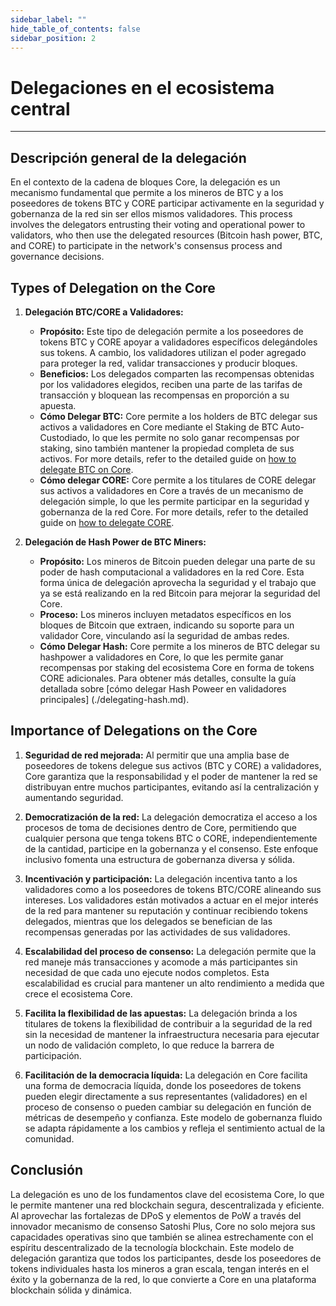 ```yaml
---
sidebar_label: ""
hide_table_of_contents: false
sidebar_position: 2
---
```


# Delegaciones en el ecosistema central

---

## Descripción general de la delegación

En el contexto de la cadena de bloques Core, la delegación es un mecanismo fundamental que permite a los mineros de BTC y a los poseedores de tokens BTC y CORE participar activamente en la seguridad y gobernanza de la red sin ser ellos mismos validadores. This process involves the delegators entrusting their voting and operational power to validators, who then use the delegated resources (Bitcoin hash power, BTC, and CORE) to participate in the network's consensus process and governance decisions.

## Types of Delegation on the Core

1. **Delegación BTC/CORE a Validadores:**

    - **Propósito:** Este tipo de delegación permite a los poseedores de tokens BTC y CORE apoyar a validadores específicos delegándoles sus tokens. A cambio, los validadores utilizan el poder agregado para proteger la red, validar transacciones y producir bloques.
    - **Beneficios:** Los delegados comparten las recompensas obtenidas por los validadores elegidos, reciben una parte de las tarifas de transacción y bloquean las recompensas en proporción a su apuesta.
    - **Cómo Delegar BTC:** Core permite a los holders de BTC delegar sus activos a validadores en Core mediante el Staking de BTC Auto-Custodiado, lo que les permite no solo ganar recompensas por staking, sino también mantener la propiedad completa de sus activos. For more details, refer to the detailed guide on [how to delegate BTC on Core](../stake-and-delegate/btc-staking/stake-btc-guide.md).
    - **Cómo delegar CORE:** Core permite a los titulares de CORE delegar sus activos a validadores en Core a través de un mecanismo de delegación simple, lo que les permite participar en la seguridad y gobernanza de la red Core. For more details, refer to the detailed guide on [how to delegate CORE](./CORE-staking.md).

2. **Delegación de Hash Power de BTC Miners:**

    - **Propósito:** Los mineros de Bitcoin pueden delegar una parte de su poder de hash computacional a validadores en la red Core. Esta forma única de delegación aprovecha la seguridad y el trabajo que ya se está realizando en la red Bitcoin para mejorar la seguridad del Core.
    - **Proceso:** Los mineros incluyen metadatos específicos en los bloques de Bitcoin que extraen, indicando su soporte para un validador Core, vinculando así la seguridad de ambas redes.
    - **Cómo Delegar Hash:** Core permite a los mineros de BTC delegar su hashpower a validadores en Core, lo que les permite ganar recompensas por staking del ecosistema Core en forma de tokens CORE adicionales. Para obtener más detalles, consulte la guía detallada sobre [cómo delegar Hash Poweer en validadores principales] (./delegating-hash.md).

## Importance of Delegations on the Core

1. **Seguridad de red mejorada:** Al permitir que una amplia base de poseedores de tokens delegue sus activos (BTC y CORE) a validadores, Core garantiza que la responsabilidad y el poder de mantener la red se distribuyan entre muchos participantes, evitando así la centralización y aumentando seguridad.

2. **Democratización de la red:** La delegación democratiza el acceso a los procesos de toma de decisiones dentro de Core, permitiendo que cualquier persona que tenga tokens BTC o CORE, independientemente de la cantidad, participe en la gobernanza y el consenso. Este enfoque inclusivo fomenta una estructura de gobernanza diversa y sólida.

3. **Incentivación y participación:** La delegación incentiva tanto a los validadores como a los poseedores de tokens BTC/CORE alineando sus intereses. Los validadores están motivados a actuar en el mejor interés de la red para mantener su reputación y continuar recibiendo tokens delegados, mientras que los delegados se benefician de las recompensas generadas por las actividades de sus validadores.

4. **Escalabilidad del proceso de consenso:** La delegación permite que la red maneje más transacciones y acomode a más participantes sin necesidad de que cada uno ejecute nodos completos. Esta escalabilidad es crucial para mantener un alto rendimiento a medida que crece el ecosistema Core.

5. **Facilita la flexibilidad de las apuestas:** La delegación brinda a los titulares de tokens la flexibilidad de contribuir a la seguridad de la red sin la necesidad de mantener la infraestructura necesaria para ejecutar un nodo de validación completo, lo que reduce la barrera de participación.

6. **Facilitación de la democracia líquida:** La delegación en Core facilita una forma de democracia líquida, donde los poseedores de tokens pueden elegir directamente a sus representantes (validadores) en el proceso de consenso o pueden cambiar su delegación en función de métricas de desempeño y confianza. Este modelo de gobernanza fluido se adapta rápidamente a los cambios y refleja el sentimiento actual de la comunidad.

## Conclusión

La delegación es uno de los fundamentos clave del ecosistema Core, lo que le permite mantener una red blockchain segura, descentralizada y eficiente. Al aprovechar las fortalezas de DPoS y elementos de PoW a través del innovador mecanismo de consenso Satoshi Plus, Core no solo mejora sus capacidades operativas sino que también se alinea estrechamente con el espíritu descentralizado de la tecnología blockchain. Este modelo de delegación garantiza que todos los participantes, desde los poseedores de tokens individuales hasta los mineros a gran escala, tengan interés en el éxito y la gobernanza de la red, lo que convierte a Core en una plataforma blockchain sólida y dinámica.
